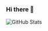 ### Hi there 👋

<!--
**Bob369-ops/Bob369-ops** is a ✨ _special_ ✨ repository because its `README.md` (this file) appears on your GitHub profile.

Here are some ideas to get you started:

- 🔭 I’m currently working on multiple projects
- 🌱 I’m currently developing my career as a renowned software engineer
- 👯 I’m looking to collaborate on various projects written in various programming languages
- 🤔 I’m looking towards achieving success
- 💬 Ask me about web and app development
- 📫 How to reach me: Kindly contact: 254113759534
- ⚡ Fun fact: Did you know that the first computer programming language was created in 1883, when a woman named Ada Lovelace worked with Charles Babbage on his very early mechanical computer, the Analytical Engine.🤪🤪🧐Well, this doesn't come as a surprise. No wonder women are difficult to understand 😂😂😂
-->

![GitHub Stats](https://github-readme-stats.vercel.app/api?username=Bob369-ops&theme=cobalt)
